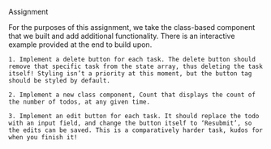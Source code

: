 Assignment

For the purposes of this assignment, we take the class-based component that we built and add additional functionality. There is an interactive example provided at the end to build upon.

    1. Implement a delete button for each task. The delete button should remove that specific task from the state array, thus deleting the task itself! Styling isn’t a priority at this moment, but the button tag should be styled by default.

    2. Implement a new class component, Count that displays the count of the number of todos, at any given time.

    3. Implement an edit button for each task. It should replace the todo with an input field, and change the button itself to ‘Resubmit’, so the edits can be saved. This is a comparatively harder task, kudos for when you finish it!
